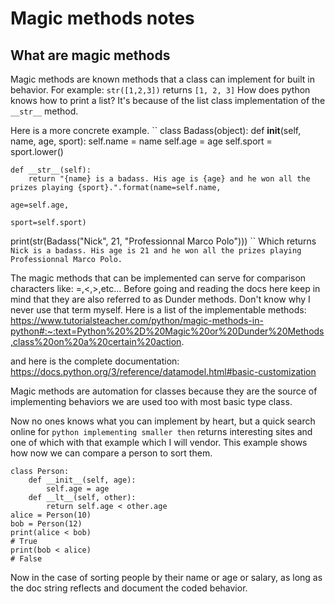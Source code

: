 # Magic methods notes

## What are magic methods
Magic methods are known methods that a class can implement for built in behavior.
For example:
`str([1,2,3])` returns `[1, 2, 3]`
How does python knows how to print a list? It's because of the list class implementation of the `__str__` method.

Here is a more concrete example.
``
class Badass(object):
    def __init__(self, name, age, sport):
        self.name = name
        self.age = age
        self.sport = sport.lower()

    def __str__(self):
        return "{name} is a badass. His age is {age} and he won all the prizes playing {sport}.".format(name=self.name,
                                                                                                        age=self.age,
                                                                                                        sport=self.sport)
print(str(Badass("Nick", 21, "Professionnal Marco Polo")))
``
Which returns `Nick is a badass. His age is 21 and he won all the prizes playing Professionnal Marco Polo.`

The magic methods that can be implemented can serve for comparison characters like: =,<,>,etc...
Before going and reading the docs here keep in mind that they are also referred to as Dunder methods. Don't know why I 
never use that term myself.
Here is a list of the implementable methods:
https://www.tutorialsteacher.com/python/magic-methods-in-python#:~:text=Python%20%2D%20Magic%20or%20Dunder%20Methods,class%20on%20a%20certain%20action.

and here is the complete documentation:
https://docs.python.org/3/reference/datamodel.html#basic-customization

Magic methods are automation for classes because they are the source of implementing behaviors we are used too with most
basic type class. 

Now no ones knows what you can implement by heart, but a quick search online for `python implementing smaller then`
returns interesting sites and one of which with that example which I will vendor.
This example shows how now we can compare a person to sort them.
```
class Person:
    def __init__(self, age):
        self.age = age
    def __lt__(self, other):
        return self.age < other.age
alice = Person(10)
bob = Person(12)
print(alice < bob)
# True
print(bob < alice)
# False
```

Now in the case of sorting people by their name or age or salary, as long as the doc string reflects and document the 
coded behavior.